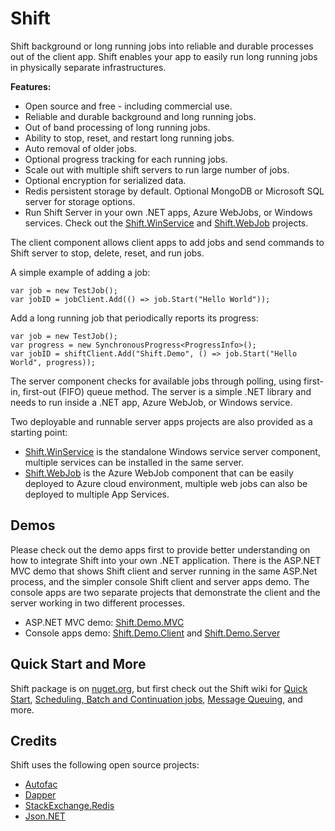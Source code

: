 # Shift
Shift background or long running jobs into reliable and durable processes out of the client app. Shift enables your app to easily run long running jobs in physically separate infrastructures. 

**Features:**
- Open source and free - including commercial use.
- Reliable and durable background and long running jobs.
- Out of band processing of long running jobs. 
- Ability to stop, reset, and restart long running jobs.
- Auto removal of older jobs.
- Optional progress tracking for each running jobs.
- Scale out with multiple shift servers to run large number of jobs.
- Optional encryption for serialized data.
- Redis persistent storage by default. Optional MongoDB or Microsoft SQL server for storage options. 
- Run Shift Server in your own .NET apps, Azure WebJobs, or Windows services. Check out the [Shift.WinService](https://github.com/hhalim/Shift.WinService) and [Shift.WebJob](https://github.com/hhalim/Shift.WebJob) projects.

The client component allows client apps to add jobs and send commands to Shift server to stop, delete, reset, and run jobs.

A simple example of adding a job:
```
var job = new TestJob();
var jobID = jobClient.Add(() => job.Start("Hello World"));
```

Add a long running job that periodically reports its progress:
```
var job = new TestJob();
var progress = new SynchronousProgress<ProgressInfo>();
var jobID = shiftClient.Add("Shift.Demo", () => job.Start("Hello World", progress));
```

The server component checks for available jobs through polling, using first-in, first-out (FIFO) queue method. The server is a simple .NET library and needs to run inside a .NET app, Azure WebJob, or Windows service. 

Two deployable and runnable server apps projects are also provided as a starting point:
- [Shift.WinService](https://github.com/hhalim/Shift.WinService) is the standalone Windows service server component, multiple services can be installed in the same server. 
- [Shift.WebJob](https://github.com/hhalim/Shift.WebJob) is the Azure WebJob component that can be easily deployed to Azure cloud environment, multiple web jobs can also be deployed to multiple App Services. 

## Demos
Please check out the demo apps first to provide better understanding on how to integrate Shift into your own .NET application. There is the ASP.NET MVC demo that shows Shift client and server running in the same ASP.Net process, and the simpler console Shift client and server apps demo. The console apps are two separate projects that demonstrate the client and the server working in two different processes.
- ASP.NET MVC demo: [Shift.Demo.MVC](https://github.com/hhalim/Shift.Demo.MVC)
- Console apps demo: [Shift.Demo.Client](https://github.com/hhalim/Shift.Demo.Client) and [Shift.Demo.Server](https://github.com/hhalim/Shift.Demo.Server)

## Quick Start and More
Shift package is on [nuget.org](https://www.nuget.org/packages/Shift), but first check out the Shift wiki for [Quick Start](https://github.com/hhalim/Shift/wiki/Quick-Start), [Scheduling, Batch and Continuation jobs](https://github.com/hhalim/Shift/wiki/Schedule-Batch-Continuation), [Message Queuing](https://github.com/hhalim/Shift/wiki/Message-Queuing), and more. 

## Credits
Shift uses the following open source projects:
- [Autofac](http://autofac.org/)
- [Dapper](https://github.com/StackExchange/Dapper)
- [StackExchange.Redis](https://github.com/StackExchange/StackExchange.Redis)
- [Json.NET](http://james.newtonking.com/json)

